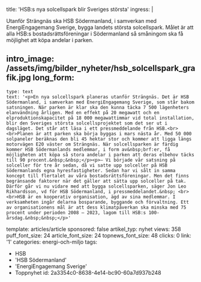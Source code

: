title: 'HSB:s nya solcellspark blir Sveriges största'
ingress: |
  <p>Utanför Strängnäs ska HSB Södermanland, i samverkan med EnergiEngagemang Sverige, bygga landets största solcellspark. Målet är att alla HSB:s bostadsrättsföreningar i Södermanland så småningom ska få möjlighet att köpa andelar i parken.
  </p>
  
intro_image: /assets/img/bilder_nyheter/hsb_solcellspark_grafik.jpg
long_form:
  -
    type: text
    text: '<p>En nya solcellspark planeras utanför Strängnäs. Det är HSB Södermanland, i samverkan med EnergiEngagemang Sverige, som står bakom satsningen. När parken är klar ska den kunna täcka 7 500 lägenheters elanvändning årligen. Med en effekt på 20 megawatt och en elproduktionskapacitet på 18 000 megawattimmar vid total installation, blir den Sveriges största solcellsprojektet som det ser ut i dagsläget. Det står att läsa i ett pressmeddelande från HSB.<br><br>Planen är att parken ska börja byggas i mars nästa år. Med 50 000 solpaneler beräknas den bli 45 hektar stor och kommer att ligga längs motorvägen E20 väster om Strängnäs. När solcellsparken är färdig kommer HSB Södermanlands medlemmar, i form av&nbsp;brf:er, få möjligheten att köpa så stora andelar i parken att deras elbehov täcks till 90 procent.&nbsp;&nbsp;</p><p>– Vi började vår satsning på solceller för tre år sedan, då vi satte upp solceller på HSB Södermanlands egna hyresfastigheter. Sedan har vi sålt in samma koncept till flertalet av våra bostadsrättsföreningar. Men det finns begränsande faktorer när det gäller att sätta upp solceller på tak. Därför går vi nu vidare med att bygga solcellsparken, säger Jon Leo Rikhardsson, vd för HSB Södermanland, i pressmeddelandet.&nbsp; <br><br>HSB är en kooperativ organisation, ägd av sina medlemmar. I verksamheten ingår delarna bosparande, byggande och förvaltning. Ett av organisationens mål är att dess klimatpåverkan ska minska med 75 procent under perioden 2008 – 2023, lagom till HSB:s 100-årsdag.&nbsp;&nbsp;</p>'
template: articles/article
sponsored: false
artikel_typ: nyhet
views: 358
puff_font_size: 24
article_font_size: 24
topnews_font_size: 48
clicks: 0
link: '1'
categories: energi-och-miljo
tags:
  - HSB
  - 'HSB Södermanland'
  - 'EnergiEngagemang Sverige'
  - Toppnyhet
id: 2a3354c0-8638-4e14-bc90-60a7d937b248
